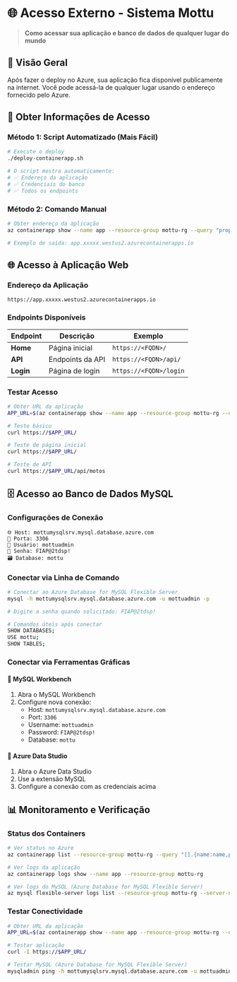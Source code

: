 # 🌐 Acesso Externo - Sistema Mottu

> **Como acessar sua aplicação e banco de dados de qualquer lugar do mundo**

## 🎯 **Visão Geral**

Após fazer o deploy no Azure, sua aplicação fica disponível publicamente na internet. Você pode acessá-la de qualquer lugar usando o endereço fornecido pelo Azure.

## 🚀 **Obter Informações de Acesso**

### **Método 1: Script Automatizado (Mais Fácil)**
```bash
# Execute o deploy
./deploy-containerapp.sh

# O script mostra automaticamente:
# ✅ Endereço da aplicação
# ✅ Credenciais do banco
# ✅ Todos os endpoints
```

### **Método 2: Comando Manual**
```bash
# Obter endereço da aplicação
az containerapp show --name app --resource-group mottu-rg --query "properties.configuration.ingress.fqdn" -o tsv

# Exemplo de saída: app.xxxxx.westus2.azurecontainerapps.io
```

## 🌐 **Acesso à Aplicação Web**

### **Endereço da Aplicação**
```
https://app.xxxxx.westus2.azurecontainerapps.io
```

### **Endpoints Disponíveis**
| Endpoint | Descrição | Exemplo |
|----------|-----------|---------|
| **Home** | Página inicial | `https://<FQDN>/` |
| **API** | Endpoints da API | `https://<FQDN>/api/` |
| **Login** | Página de login | `https://<FQDN>/login` |

### **Testar Acesso**
```bash
# Obter URL da aplicação
APP_URL=$(az containerapp show --name app --resource-group mottu-rg --query "properties.configuration.ingress.fqdn" -o tsv)

# Teste básico
curl https://$APP_URL/

# Teste de página inicial
curl https://$APP_URL/

# Teste de API
curl https://$APP_URL/api/motos
```

## 🗄️ **Acesso ao Banco de Dados MySQL**

### **Configurações de Conexão**
```
🌐 Host: mottumysqlsrv.mysql.database.azure.com
🔌 Porta: 3306
👤 Usuário: mottuadmin
🔑 Senha: FIAP@2tdsp!
🗃️ Database: mottu
```

### **Conectar via Linha de Comando**
```bash
# Conectar ao Azure Database for MySQL Flexible Server
mysql -h mottumysqlsrv.mysql.database.azure.com -u mottuadmin -p

# Digite a senha quando solicitado: FIAP@2tdsp!

# Comandos úteis após conectar
SHOW DATABASES;
USE mottu;
SHOW TABLES;
```

### **Conectar via Ferramentas Gráficas**

#### **🔧 MySQL Workbench**
1. Abra o MySQL Workbench
2. Configure nova conexão:
   - Host: `mottumysqlsrv.mysql.database.azure.com`
   - Port: `3306`
   - Username: `mottuadmin`
   - Password: `FIAP@2tdsp!`
   - Database: `mottu`

#### **🔧 Azure Data Studio**
1. Abra o Azure Data Studio
2. Use a extensão MySQL
3. Configure a conexão com as credenciais acima

## 📊 **Monitoramento e Verificação**

### **Status dos Containers**
```bash
# Ver status no Azure
az containerapp list --resource-group mottu-rg --query "[].{name:name,provisioningState:properties.provisioningState,state:properties.runningStatus}"

# Ver logs da aplicação
az containerapp logs show --name app --resource-group mottu-rg

# Ver logs do MySQL (Azure Database for MySQL Flexible Server)
az mysql flexible-server logs list --resource-group mottu-rg --server-name mottumysqlsrv
```

### **Testar Conectividade**
```bash
# Obter URL da aplicação
APP_URL=$(az containerapp show --name app --resource-group mottu-rg --query "properties.configuration.ingress.fqdn" -o tsv)

# Testar aplicação
curl -I https://$APP_URL/

# Testar MySQL (Azure Database for MySQL Flexible Server)
mysqladmin ping -h mottumysqlsrv.mysql.database.azure.com -u mottuadmin -p
```

